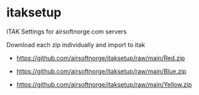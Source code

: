 # itaksetup
ITAK Settings for airsoftnorge.com servers


Download each zip individually and import to itak

* https://github.com/airsoftnorge/itaksetup/raw/main/Red.zip

* https://github.com/airsoftnorge/itaksetup/raw/main/Blue.zip

* https://github.com/airsoftnorge/itaksetup/raw/main/Yellow.zip
